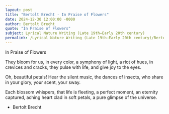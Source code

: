 ```yaml
---
layout: post
title: "Bertolt Brecht - In Praise of Flowers"
date: 2024-12-30 12:00:00 -0000
author: Bertolt Brecht
quote: "In Praise of Flowers"
subject: Lyrical Nature Writing (Late 19th–Early 20th century)
permalink: /Lyrical Nature Writing (Late 19th–Early 20th century)/Bertolt Brecht/Bertolt Brecht - In Praise of Flowers
---
```


In Praise of Flowers

They bloom for us,
in every color,
a symphony of light,
a riot of hues,
in crevices and cracks,
they pulse with life,
and give joy to the eyes.

Oh, beautiful petals!
Hear the silent music,
the dances of insects,
who share in your glory,
your scent, your sway.

Each blossom whispers,
that life is fleeting,
a perfect moment,
an eternity captured,
aching heart clad
in soft petals, a pure
glimpse of the universe.

- Bertolt Brecht
